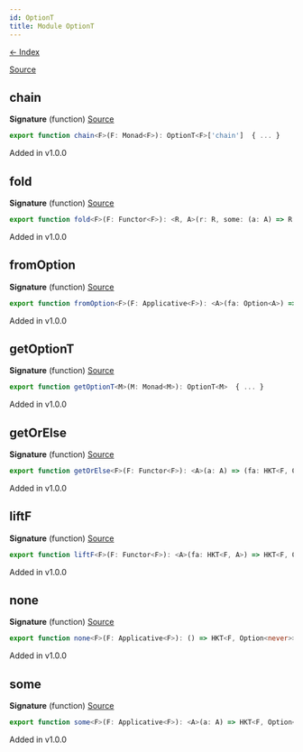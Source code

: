 ```yaml
---
id: OptionT
title: Module OptionT
---
```


[← Index](.)

[Source](https://github.com/gcanti/fp-ts/blob/master/src/OptionT.ts)

## chain

**Signature** (function) [Source](https://github.com/gcanti/fp-ts/blob/master/src/OptionT.ts#L50-L52)

```ts
export function chain<F>(F: Monad<F>): OptionT<F>['chain']  { ... }
```

Added in v1.0.0

## fold

**Signature** (function) [Source](https://github.com/gcanti/fp-ts/blob/master/src/OptionT.ts#L122-L124)

```ts
export function fold<F>(F: Functor<F>): <R, A>(r: R, some: (a: A) => R, fa: HKT<F, Option<A>>) => HKT<F, R>  { ... }
```

Added in v1.0.0

## fromOption

**Signature** (function) [Source](https://github.com/gcanti/fp-ts/blob/master/src/OptionT.ts#L88-L90)

```ts
export function fromOption<F>(F: Applicative<F>): <A>(fa: Option<A>) => HKT<F, Option<A>>  { ... }
```

Added in v1.0.0

## getOptionT

**Signature** (function) [Source](https://github.com/gcanti/fp-ts/blob/master/src/OptionT.ts#L152-L159)

```ts
export function getOptionT<M>(M: Monad<M>): OptionT<M>  { ... }
```

Added in v1.0.0

## getOrElse

**Signature** (function) [Source](https://github.com/gcanti/fp-ts/blob/master/src/OptionT.ts#L140-L142)

```ts
export function getOrElse<F>(F: Functor<F>): <A>(a: A) => (fa: HKT<F, Option<A>>) => HKT<F, A>  { ... }
```

Added in v1.0.0

## liftF

**Signature** (function) [Source](https://github.com/gcanti/fp-ts/blob/master/src/OptionT.ts#L102-L104)

```ts
export function liftF<F>(F: Functor<F>): <A>(fa: HKT<F, A>) => HKT<F, Option<A>>  { ... }
```

Added in v1.0.0

## none

**Signature** (function) [Source](https://github.com/gcanti/fp-ts/blob/master/src/OptionT.ts#L74-L76)

```ts
export function none<F>(F: Applicative<F>): () => HKT<F, Option<never>>  { ... }
```

Added in v1.0.0

## some

**Signature** (function) [Source](https://github.com/gcanti/fp-ts/blob/master/src/OptionT.ts#L62-L64)

```ts
export function some<F>(F: Applicative<F>): <A>(a: A) => HKT<F, Option<A>>  { ... }
```

Added in v1.0.0
